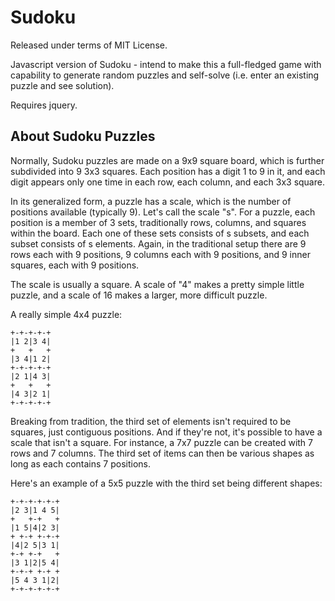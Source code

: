 Sudoku
======

Released under terms of MIT License.

Javascript version of Sudoku - intend to make this a full-fledged game
with capability to generate random puzzles and self-solve (i.e. enter an
existing puzzle and see solution).

Requires jquery.

About Sudoku Puzzles
--------------------

Normally, Sudoku puzzles are made on a 9x9 square board, which is
further subdivided into 9 3x3 squares.  Each position has a digit 1
to 9 in it, and each digit appears only one time in each row, each
column, and each 3x3 square.

In its generalized form, a puzzle has a scale, which is the number of
positions available (typically 9).  Let's call the scale "s".  For a
puzzle, each position is a member of 3 sets, traditionally rows,
columns, and squares within the board. Each one of these sets consists
of s subsets, and each subset consists of s elements.  Again, in the
traditional setup there are 9 rows each with 9 positions, 9 columns each
with 9 positions, and 9 inner squares, each with 9 positions.

The scale is usually a square.  A scale of "4" makes a pretty simple
little puzzle, and a scale of 16 makes a larger, more difficult puzzle.

A really simple 4x4 puzzle:

    +-+-+-+-+
    |1 2|3 4|
    +   +   +
    |3 4|1 2|
    +-+-+-+-+
    |2 1|4 3|
    +   +   +
    |4 3|2 1|
    +-+-+-+-+

Breaking from tradition, the third set of elements isn't required to be
squares, just contiguous positions.  And if they're not, it's possible
to have a scale that isn't a square.  For instance, a 7x7 puzzle can be
created with 7 rows and 7 columns.  The third set of items can then be
various shapes as long as each contains 7 positions.

Here's an example of a 5x5 puzzle with the third set being different
shapes:

    +-+-+-+-+-+
    |2 3|1 4 5|
    +   +-+   +
    |1 5|4|2 3|
    + +-+ +-+-+
    |4|2 5|3 1|
    +-+ +-+   +
    |3 1|2|5 4|
    +-+-+ +-+ +
    |5 4 3 1|2|
    +-+-+-+-+-+


